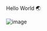 Hello World 🌏

![image](https://user-images.githubusercontent.com/118198788/202242149-5e8261a6-c3e8-48f0-87a1-61805c6ca2b4.png)

